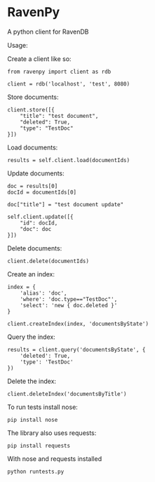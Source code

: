 RavenPy
=======

A python client for RavenDB

Usage:

Create a client like so:

	from ravenpy import client as rdb

	client = rdb('localhost', 'test', 8080)

Store documents:

	client.store([{
        "title": "test document",
        "deleted": True,
        "type": "TestDoc"
    }])

Load documents:

	results = self.client.load(documentIds)

Update documents:

    doc = results[0]
    docId = documentIds[0]

    doc["title"] = "test document update"

    self.client.update([{
        "id": docId,
        "doc": doc
    }])

Delete documents:

 	client.delete(documentIds)

Create an index:

	index = {
		'alias': 'doc',
		'where': 'doc.type=="TestDoc"',
		'select': 'new { doc.deleted }'
	}

    client.createIndex(index, 'documentsByState')

Query the index:

	results = client.query('documentsByState', {
		'deleted': True,
		'type': 'TestDoc'
	})

Delete the index:

	client.deleteIndex('documentsByTitle')

To run tests install nose:

    pip install nose

The library also uses requests:

	pip install requests

With nose and requests installed

	python runtests.py
